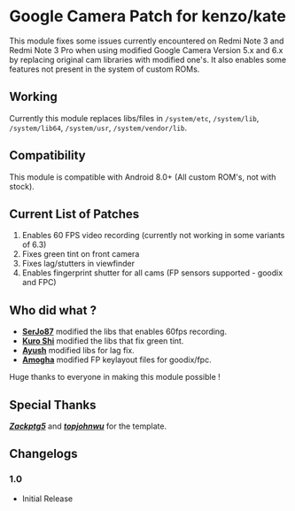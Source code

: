 # Google Camera Patch for kenzo/kate
This module fixes some issues currently encountered on Redmi Note 3 and Redmi Note 3 Pro when using modified Google Camera Version 5.x and 6.x by replacing original cam libraries with modified one's.
It also enables some features not present in the system of custom ROMs.

## Working
Currently this module replaces libs/files in `/system/etc`, `/system/lib`, `/system/lib64`, `/system/usr`, `/system/vendor/lib`.

## Compatibility
This module is compatible with Android 8.0+ (All custom ROM's, not with stock).

## Current List of Patches
1. Enables 60 FPS video recording (currently not working in some variants of 6.3)
2. Fixes green tint on front camera
3. Fixes lag/stutters in viewfinder
4. Enables fingerprint shutter for all cams (FP sensors supported - goodix and FPC)

## Who did what ?
- [**SerJo87**](https://forum.xda-developers.com/member.php?u=5074663) modified the libs that enables 60fps recording.
- [**Kuro Shi**](https://t.me/Kuro_Shi_Sama) modified the libs that fix green tint.
- [**Ayush**](https://t.me/AyushR1) modified libs for lag fix.
- [**Amogha**](https://t.me/amog787) modified FP keylayout files for goodix/fpc.

Huge thanks to everyone in making this module possible !

## Special Thanks
[***Zackptg5***](https://github.com/Zackptg5) and [***topjohnwu***](https://github.com/topjohnwu) for the template.

## Changelogs
### 1.0
- Initial Release
